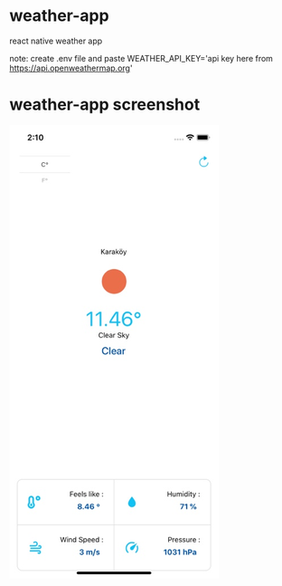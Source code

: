 # weather-app
react native weather app



note: create .env file and paste WEATHER_API_KEY='api key here from https://api.openweathermap.org'

<h1> weather-app screenshot</h1>

<img src="https://github.com/muhal24/weather-app/blob/main/screenshot/1.jpg" width="auto" height="auto">
